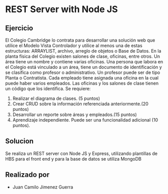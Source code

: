 # REST Server with Node JS


## Ejercicio 

El Colegio Cambridge lo contrata para desarrollar una solución web que utilice el Modelo Vista Controlador  y utilice al menos una de estas estructuras: ARRAYLIST, archivo, arreglo de objetos o Base de Datos.
En la planta física del Colegio existen salones de clase, oficinas, entre otros. Un área tiene un nombre y contiene varias oficinas. Una persona que labora en el Colegio está vinculado a un área, tiene un documento de identificación y se clasifica como profesor o  administrativo. Un profesor puede ser de tipo Planta o Contratista. Cada empleado tiene asignada una oficina en la cual puede haber varios empleados. Las oficinas y los salones de clase tienen un código que los identifica.
Se requiere:
1.	Realizar el diagrama de clases. (5 puntos)
2.	Crear CRUD sobre la información referenciada anteriormente.(20 puntos)
3.	Desarrollar un reporte sobre áreas y empleados.(15 puntos)
4.	Aprendizaje independiente. Puede ser una funcionalidad adicional (10 puntos).


## Solucion

Se realiza un REST server con Node JS y Express, utilizando plantillas de HBS para el front end y para la base de datos se utiliza MongoDB

## Realizado por
- Juan Camilo Jimenez Guerra


